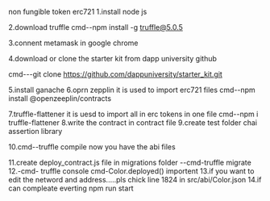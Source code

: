 non fungible token
erc721
1.install node js

2.download truffle
cmd--npm install -g truffle@5.0.5

3.connent metamask in google chrome

4.download or clone the starter kit from dapp university github

cmd---git clone https://github.com/dappuniversity/starter_kit.git

5.install ganache
6.oprn zepplin
it is used to import erc721 files
cmd--npm install @openzeeplin/contracts

7.truffle-flattener
it is uesd to import all in erc tokens in one file
cmd--npm i truffle-flattener
8.write the contract in contract file
9.create test folder
chai assertion library

10.cmd--truffle compile
now you have the abi files

11.create deploy_contract.js file in migrations folder
--cmd-truffle migrate
12.-cmd- truffle console
cmd-Color.deployed()
importent
13.if you want to edit the netword and address.....pls chick line 1824 in  src/abi/Color.json
14.if can compleate everting 
  npm run start


